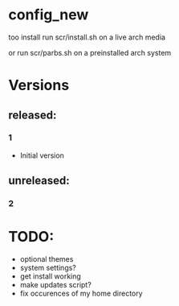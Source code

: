 # config_new
too install run scr/install.sh on a live arch media

or run scr/parbs.sh on a preinstalled arch system

# Versions
## released:
### 1
 - Initial version

## unreleased:
### 2

# TODO:
 - optional themes
 - system settings?
 - get install working
 - make updates script?
 - fix occurences of my home directory
